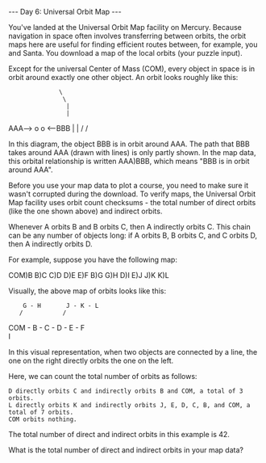 --- Day 6: Universal Orbit Map ---

You've landed at the Universal Orbit Map facility on Mercury. Because navigation in space often involves 
transferring between orbits, the orbit maps here are useful for finding efficient routes between, for example, 
you and Santa. You download a map of the local orbits (your puzzle input).

Except for the universal Center of Mass (COM), every object in space is in orbit around exactly one other 
object. An orbit looks roughly like this:

                  \
                   \
                    |
                    |
AAA--> o            o <--BBB
                    |
                    |
                   /
                  /

In this diagram, the object BBB is in orbit around AAA. The path that BBB takes around AAA (drawn with lines) is 
only partly shown. In the map data, this orbital relationship is written AAA)BBB, which means "BBB is in orbit 
around AAA".

Before you use your map data to plot a course, you need to make sure it wasn't corrupted during the download. To 
verify maps, the Universal Orbit Map facility uses orbit count checksums - the total number of direct orbits 
(like the one shown above) and indirect orbits.

Whenever A orbits B and B orbits C, then A indirectly orbits C. This chain can be any number of objects long: if 
A orbits B, B orbits C, and C orbits D, then A indirectly orbits D.

For example, suppose you have the following map:

COM)B
B)C
C)D
D)E
E)F
B)G
G)H
D)I
E)J
J)K
K)L

Visually, the above map of orbits looks like this:

        G - H       J - K - L
       /           /
COM - B - C - D - E - F
               \
                I

In this visual representation, when two objects are connected by a line, the one on the right directly orbits 
the one on the left.

Here, we can count the total number of orbits as follows:

    D directly orbits C and indirectly orbits B and COM, a total of 3 orbits.
    L directly orbits K and indirectly orbits J, E, D, C, B, and COM, a total of 7 orbits.
    COM orbits nothing.

The total number of direct and indirect orbits in this example is 42.

What is the total number of direct and indirect orbits in your map data?

